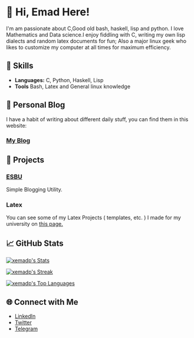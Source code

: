 # 👋 Hi, Emad Here!

I'm am passionate about C,Good old bash, haskell, lisp and python. I love Mathematics and Data science.I enjoy fiddling with C, writing my own lisp dialects and random latex documents for fun; Also a major linux geek who likes to customize my computer at all times for maximum efficiency.

## 💼 Skills

- **Languages:** C, Python, Haskell, Lisp
- **Tools** Bash, Latex and General linux knowledge

## 📖 Personal Blog
I have a habit of writing about different daily stuff, you can find them in this website:
### [My Blog](https://xemadp.github.io/blog)

## 🚀 Projects

### [ESBU](https://github.com/xemadp/esbu)
Simple Blogging Utility.

### Latex
You can see some of my Latex Projects ( templates, etc. ) I made for my university on [this page.](https://github.com/KNTU-awesome/latex-templates/)

## 📈 GitHub Stats

[![xemadp's Stats](https://github-readme-stats.vercel.app/api?username=xemadp&theme=gruvbox&show_icons=true&hide_border=false&count_private=true)](https://github.com/xemadp)


[![xemadp's Streak](https://github-readme-streak-stats.herokuapp.com/?user=xemadp&theme=gruvbox&hide_border=false)](https://github.com/xemadp)


[![xemadp's Top Languages](https://github-readme-stats.vercel.app/api/top-langs/?username=xemadp&theme=gruvbox&show_icons=true&hide_border=false&layout=compact)](https://github.com/xemadp)

## 🌐 Connect with Me

- [LinkedIn](https://www.linkedin.com/in/emadpourhassani/)
- [Twitter](https://x.com/xemadp)
- [Telegram](https://t.me/xemadp)
